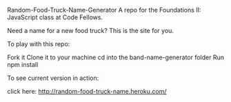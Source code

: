 Random-Food-Truck-Name-Generator
A repo for the Foundations II: JavaScript class at Code Fellows.

Need a name for a new food truck? This is the site for you.

To play with this repo:

Fork it
Clone it to your machine
cd into the band-name-generator folder
Run npm install

To see current version in action:

click here: http://random-food-truck-name.heroku.com/
